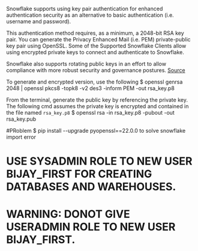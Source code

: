 Snowflake supports using key pair authentication for enhanced authentication security as an alternative to basic authentication (i.e. username and password).

This authentication method requires, as a minimum, a 2048-bit RSA key pair. You can generate the Privacy Enhanced Mail (i.e. PEM) private-public key pair using OpenSSL. Some of the Supported Snowflake Clients allow using encrypted private keys to connect and authenticate to Snowflake. 

Snowflake also supports rotating public keys in an effort to allow compliance with more robust security and governance postures. [Source](https://docs.snowflake.com/en/user-guide/key-pair-auth.html)

To generate and encrypted version, use the following
$ openssl genrsa 2048 | openssl pkcs8 -topk8 -v2 des3 -inform PEM -out rsa_key.p8

From the terminal, generate the public key by referencing the private key. The following cmd assumes the private key is encrypted and contained in the file named `rsa_key.p8`
$ openssl rsa -in rsa_key.p8 -pubout -out rsa_key.pub

#PRoblem
$ pip install --upgrade pyopenssl==22.0.0 to solve snowflake import error

# USE SYSADMIN ROLE TO NEW USER BIJAY_FIRST FOR CREATING DATABASES AND WAREHOUSES. 
# WARNING: DONOT GIVE USERADMIN ROLE TO NEW USER BIJAY_FIRST.